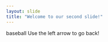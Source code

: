 ```yaml
---
layout: slide
title: "Welcome to our second slide!"
---
```

baseball
Use the left arrow to go back!
